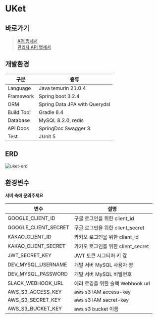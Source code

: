 # UKet

## 바로가기
> [API 명세서](https://dev.api.uket.site/swagger-ui/index.html#/)<br/>
> [관리자 API 명세서](https://uketadmin.p-e.kr/swagger-ui/index.html#/)

## 개발환경
| 구분 | 종류                             |
| --- |--------------------------------|
| Language | Java temurin 21.0.4            |
| Framework | Spring boot 3.2.4              |
| ORM | Spring Data JPA with Querydsl  |
| Build Tool | Gradle 8.4            |
| Database | MySQL 8.2.0, redis |
| API Docs | SpringDoc Swagger 3            |
| Test | JUnit 5                        |

## ERD
![uket-erd](https://github.com/DCNJ-Uket/Uket-BE/assets/127181370/cfdb6101-bee6-4200-b59c-ab3e56a012ca)

## 환경변수
**서버 측에 문의주세요**  

| 변수                   | 설명                        |
|----------------------|---------------------------|
| GOOGLE_CLIENT_ID     | 구글 로그인을 위한 client_id      |
| GOOGLE_CLIENT_SECRET | 구글 로그인을 위한 client_secret  |
| KAKAO_CLIENT_ID      | 카카오 로그인을 위한 client_id     |
| KAKAO_CLIENT_SECRET  | 카카오 로그인을 위한 client_secret |
| JWT_SECRET_KEY       | JWT 토큰 시그티처 키 값           |
| DEV_MYSQL_USERNAME   | 개발 서버 MySQL 사용자 명         |
| DEV_MYSQL_PASSWORD   | 개발 서버 MySQL 비밀번호          |
| SLACK_WEBHOOK_URL    | 에러 로깅을 위한 슬랙 Webhook url  |
| AWS_S3_ACCESS_KEY    | aws s3 IAM access-key     |
| AWS_S3_SECRET_KEY    | aws s3 IAM secret-key     |
| AWS_S3_BUCKET_KEY    | aws s3 bucket 이름          |
